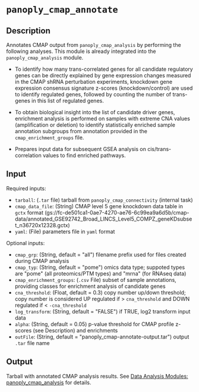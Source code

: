 # ```panoply_cmap_annotate```

## Description
Annotates CMAP output from `panoply_cmap_analysis` by performing the following analyses. This module is already integrated into the `panoply_cmap_analysis` module.

* To identify how many trans-correlated genes for all candidate regulatory genes can be directly explained by gene expression changes measured in the CMAP shRNA perturbation experiments, knockdown gene expression consensus signature z-scores (knockdown/control) are used to identify regulated genes, followed by counting the number of trans-genes in this list of regulated genes.

* To obtain biological insight into the list of candidate driver genes, enrichment analysis is performed on samples with extreme CNA values (amplification or deletion) to identify statistically enriched sample annotation subgroups from annotation provided in the `cmap_enrichment_groups` file.

* Prepares input data for subsequent GSEA analysis on cis/trans-correlation values to find enriched pathways.


## Input

Required inputs:

* ```tarball```: (`.tar` file) tarball from `panoply_cmap_connectivity` (internal task)
* ```cmap_data_file```: (String) CMAP level 5 gene knockdown data table in `gctx` format (gs://fc-de501ca1-0ae7-4270-ae76-6c99ea9a6d5b/cmap-data/annotated_GSE92742_Broad_LINCS_Level5_COMPZ_geneKDsubset_n36720x12328.gctx)
* ```yaml```: (File) parameters file in `yaml` format


Optional inputs:

* ```cmap_grp```: (String, default = "all") filename prefix used for files created during CMAP analysis
* ```cmap_typ```: (String, default = "pome") omics data type; suppoted types are "pome" (all proteomics/PTM types) and "mrna" (for RNAseq data)
* ```cmap_enrichment_groups```: (`.csv` File) subset of sample annotations, providing classes for enrichment analysis of candidate genes
* ```cna_threshold```: (Float, default = 0.3) copy number up/down threshold; copy number is considered UP regulated if > `cna_threshold` and DOWN regulated if < `-cna_threshold` 
* ```log_transform```: (String, default = "FALSE") if TRUE, log2 transform input data
* ```alpha```: (String, default = 0.05) p-value threshold for CMAP profile z-scores (see Description) and enrichments
* ```outFile```: (String, default = "panoply_cmap-annotate-output.tar") output `.tar` file name

## Output
Tarball with annotated CMAP analysis results. See [Data Analysis Modules: panoply_cmap_analysis](./Data-Analysis-Modules%3A-panoply_cmap_analysis) for details.
